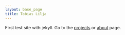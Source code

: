 ```yaml
---
layout: base_page
title: Tobias Lilja
---
```


First test site with jekyll. Go to the [projects](/projects) or [about](/about) page.